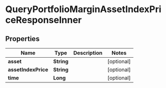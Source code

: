 

# QueryPortfolioMarginAssetIndexPriceResponseInner


## Properties

| Name | Type | Description | Notes |
|------------ | ------------- | ------------- | -------------|
|**asset** | **String** |  |  [optional] |
|**assetIndexPrice** | **String** |  |  [optional] |
|**time** | **Long** |  |  [optional] |



